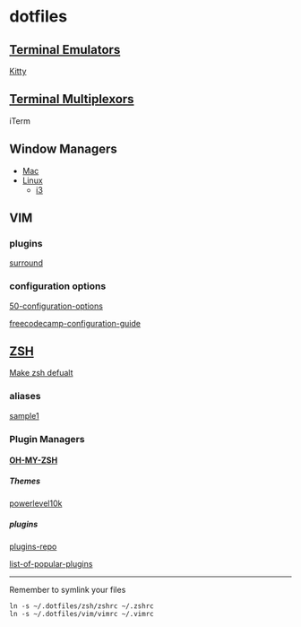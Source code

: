 # dotfiles

## [Terminal Emulators](https://itsfoss.com/linux-terminal-emulators/)

[Kitty](https://sw.kovidgoyal.net/kitty/support/)

## [Terminal Multiplexors](https://opensource.com/article/21/5/linux-terminal-multiplexer)

iTerm

## Window Managers

* [Mac](https://www.makeuseof.com/tag/best-mac-window-management-tools/)
* [Linux](https://www.ubuntupit.com/best-linux-window-managers-a-comprehensive-list-for-linux-users/)
	* [i3](https://i3wm.org/)

## VIM

### plugins
[surround](https://www.vim.org/scripts/script.php?script_id=1697)

### configuration options
[50-configuration-options](https://www.shortcutfoo.com/blog/top-50-vim-configuration-options/)

[freecodecamp-configuration-guide](https://www.freecodecamp.org/news/vimrc-configuration-guide-customize-your-vim-editor/)

## [ZSH](https://opensource.com/article/19/9/getting-started-zsh)
[Make zsh defualt](https://askubuntu.com/questions/131823/how-to-make-zsh-the-default-shell)

### aliases
[sample1](https://www.cyberciti.biz/tips/bash-aliases-mac-centos-linux-unix.html)

### Plugin Managers

#### [OH-MY-ZSH](https://github.com/ohmyzsh/ohmyzsh)

##### Themes
[powerlevel10k](https://github.com/romkatv/powerlevel10k)

##### plugins 
[plugins-repo](https://github.com/ohmyzsh/ohmyzsh/tree/master/plugins)

[list-of-popular-plugins](https://safjan.com/top-popular-zsh-plugins-on-github/)

***
Remember to symlink your files

	ln -s ~/.dotfiles/zsh/zshrc ~/.zshrc
	ln -s ~/.dotfiles/vim/vimrc ~/.vimrc
